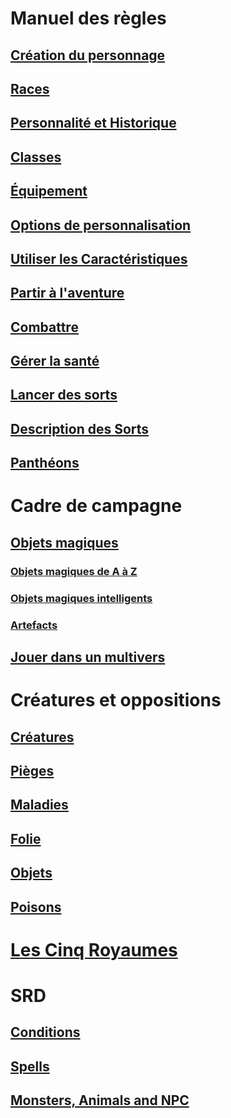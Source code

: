 ﻿---
!GenericItem
Name: Bibliothèque
Id: index.md
RootId: index.md
NameLevel: 1
Attributes: {}
AttributesDictionary: >+
  {}

---
# Manuel des règles

## [Création du personnage](hd_beyond1stlevel.md)

## [Races](hd_races.md)

## [Personnalité et Historique](hd_personnality_background.md)

## [Classes](hd_classes.md)

## [Équipement](hd_equipment.md)

## [Options de personnalisation](hd_custom_options.md)

## [Utiliser les Caractéristiques](hd_abilities.md)

## [Partir à l'aventure](hd_adventure.md)

## [Combattre](hd_combat.md)

## [Gérer la santé](hd_manage_health.md)

## [Lancer des sorts](hd_spellcasting.md)

## [Description des Sorts](hd_spells.md)

## [Panthéons](hd_pantheons.md)


# Cadre de campagne

## [Objets magiques](hd_magicitems.md)

### [Objets magiques de A à Z](hd_magicitems_az.md)

### [Objets magiques intelligents](hd_sentient_magicitems.md)

### [Artefacts](hd_artifacts.md)

## [Jouer dans un multivers](hd_planes.md)


# Créatures et oppositions

## [Créatures](hd_monsters.md)

## [Pièges](hd_traps.md)

## [Maladies](hd_diseases.md)

## [Folie](hd_madness.md)

## [Objets](hd_objects.md)

## [Poisons](hd_poisons.md)


# [Les Cinq Royaumes](hd_l5r_index.md)


# SRD

## [Conditions](srd_conditions.md)

## [Spells](srd_spells.md)

## [Monsters, Animals and NPC](srd_monsters.md)

